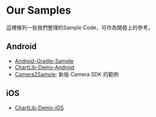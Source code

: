 # Our Samples

這裡條列一些我們整理的Sample Code，可作為開發上的參考。

## Android
- [Android-Gradle-Sample](https://github.com/crazyma/Android-Gradle-Sample)
- [ChartLib-Demo-Android](https://github.com/25sprout/ChartLib-Demo-Android)
- [Camera2Sample](https://github.com/25sprout/Camera2Sample): 新版 Camera SDK 的範例

## iOS
- [ChartLib-Demo-iOS](https://github.com/25sprout/ChartLib-Demo-iOS)